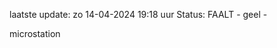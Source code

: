 laatste update: 
zo 14-04-2024 19:18   uur 
Status: FAALT - geel - 
<div class="service Y">microstation</div>